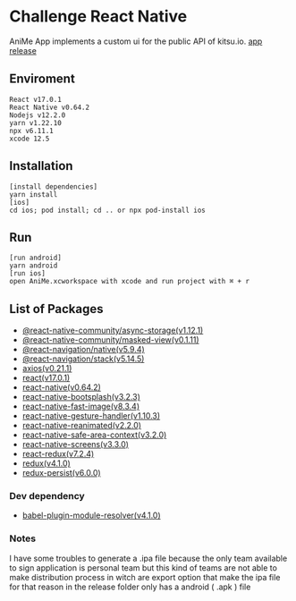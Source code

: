 # Challenge React Native

AniMe App implements a custom ui for the public API of kitsu.io. [app release](https://github.com/LimitingSky/anime/tree/main/release)

## Enviroment

    React v17.0.1
    React Native v0.64.2
    Nodejs v12.2.0
    yarn v1.22.10
    npx v6.11.1
    xcode 12.5

## Installation

    [install dependencies]
    yarn install
    [ios]
    cd ios; pod install; cd .. or npx pod-install ios

## Run

    [run android]
    yarn android
    [run ios]
    open AniMe.xcworkspace with xcode and run project with ⌘ + r

## List of Packages

- [@react-native-community/async-storage(v1.12.1)](https://github.com/react-native-async-storage/async-storage#readme)
- [@react-native-community/masked-view(v0.1.11)](https://github.com/react-native-masked-view/masked-view#readme)
- [@react-navigation/native(v5.9.4)](https://reactnavigation.org)
- [@react-navigation/stack(v5.14.5)](https://reactnavigation.org/docs/stack-navigator/)
- [axios(v0.21.1)](https://github.com/axios/axios)
- [react(v17.0.1)](https://reactjs.org)
- [react-native(v0.64.2)](https://github.com/facebook/react-native#readme)
- [react-native-bootsplash(v3.2.3)](https://github.com/zoontek/react-native-bootsplash)
- [react-native-fast-image(v8.3.4)](https://github.com/DylanVann/react-native-fast-image#readme)
- [react-native-gesture-handler(v1.10.3)](https://github.com/software-mansion/react-native-gesture-handler#readme)
- [react-native-reanimated(v2.2.0)](https://github.com/software-mansion/react-native-reanimated#readme)
- [react-native-safe-area-context(v3.2.0)](https://github.com/th3rdwave/react-native-safe-area-context#readme)
- [react-native-screens(v3.3.0)](https://github.com/software-mansion/react-native-screens#readme)
- [react-redux(v7.2.4)](https://github.com/reduxjs/react-redux)
- [redux(v4.1.0)](https://redux.js.org)
- [redux-persist(v6.0.0)](https://github.com/rt2zz/redux-persist#readme)

### Dev dependency

- [babel-plugin-module-resolver(v4.1.0)](https://github.com/tleunen/babel-plugin-module-resolver#readme)

### Notes

I have some troubles to generate a .ipa file because the only team available to sign application is personal team but this kind of teams are not able to make distribution process in witch are export option that make the ipa file for that reason in the release folder only has a android ( .apk ) file
